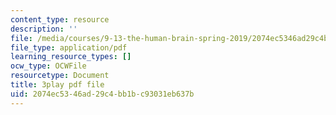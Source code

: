 ```yaml
---
content_type: resource
description: ''
file: /media/courses/9-13-the-human-brain-spring-2019/2074ec5346ad29c4bb1bc93031eb637b_vFZY--lgmHs.pdf
file_type: application/pdf
learning_resource_types: []
ocw_type: OCWFile
resourcetype: Document
title: 3play pdf file
uid: 2074ec53-46ad-29c4-bb1b-c93031eb637b
---
```

